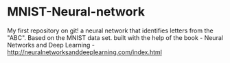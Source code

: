 # MNIST-Neural-network
My first repository on git!
a neural network that identifies letters from the "ABC". 
Based on the MNIST data set.
built with the help of the book - Neural Networks and Deep Learning - http://neuralnetworksanddeeplearning.com/index.html
